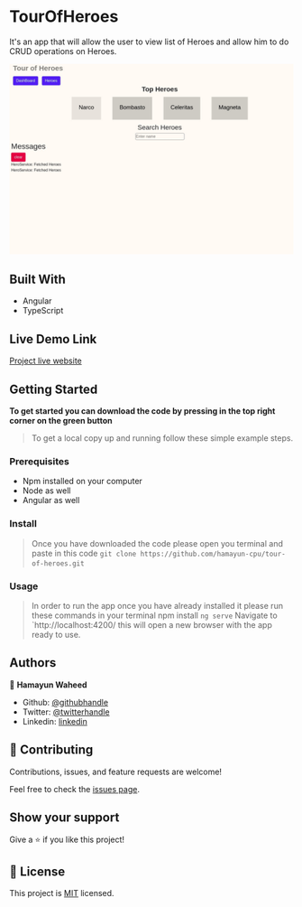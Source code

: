 # TourOfHeroes

It's an app that will allow the user to view list of Heroes and allow him to do CRUD operations on Heroes.

![screenshot](./src/assets/ss.jpg)

## Built With

- Angular
- TypeScript

## Live Demo Link

[Project live website](https://tour-of-heroes-b86ec.web.app/dashboard)

## Getting Started

**To get started you can download the code by pressing in the top right corner on the green button**

> To get a local copy up and running follow these simple example steps.

### Prerequisites

- Npm installed on your computer
- Node as well
- Angular as well

### Install

> Once you have downloaded the code please open you terminal and paste in this code
> `git clone https://github.com/hamayun-cpu/tour-of-heroes.git`

### Usage

> In order to run the app once you have already installed it please run these commands in your terminal
> npm install
> `ng serve`
> Navigate to `http://localhost:4200/
> this will open a new browser with the app ready to use.

## Authors

👤 **Hamayun Waheed**

- Github: [@githubhandle](https://github.com/hamayun-cpu)
- Twitter: [@twitterhandle](https://twitter.com/hamayun_waheed?s=09&fbclid=IwAR0rfO9cMDDeCX8LfXf4cCNQDrL4LpJ02Q2csWhcT-VtMQ0Cy9EgTB4Wq8E)
- Linkedin: [linkedin](https://www.linkedin.com/in/hamayun-waheed-3527381b2/)

## 🤝 Contributing

Contributions, issues, and feature requests are welcome!

Feel free to check the [issues page](https://github.com/hamayun-cpu/tour-of-heroes/issues).

## Show your support

Give a ⭐️ if you like this project!

## 📝 License

This project is [MIT](lic.url) licensed.
